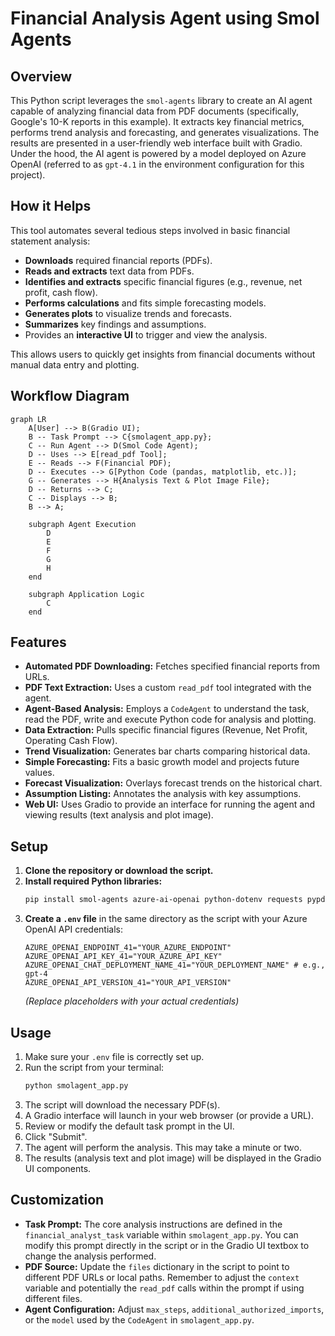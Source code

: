 # Financial Analysis Agent using Smol Agents

## Overview

This Python script leverages the `smol-agents` library to create an AI agent capable of analyzing financial data from PDF documents (specifically, Google's 10-K reports in this example). It extracts key financial metrics, performs trend analysis and forecasting, and generates visualizations. The results are presented in a user-friendly web interface built with Gradio. Under the hood, the AI agent is powered by a model deployed on Azure OpenAI (referred to as `gpt-4.1` in the environment configuration for this project).

## How it Helps

This tool automates several tedious steps involved in basic financial statement analysis:

*   **Downloads** required financial reports (PDFs).
*   **Reads and extracts** text data from PDFs.
*   **Identifies and extracts** specific financial figures (e.g., revenue, net profit, cash flow).
*   **Performs calculations** and fits simple forecasting models.
*   **Generates plots** to visualize trends and forecasts.
*   **Summarizes** key findings and assumptions.
*   Provides an **interactive UI** to trigger and view the analysis.

This allows users to quickly get insights from financial documents without manual data entry and plotting.

## Workflow Diagram

```mermaid
graph LR
    A[User] --> B(Gradio UI);
    B -- Task Prompt --> C{smolagent_app.py};
    C -- Run Agent --> D(Smol Code Agent);
    D -- Uses --> E[read_pdf Tool];
    E -- Reads --> F(Financial PDF);
    D -- Executes --> G[Python Code (pandas, matplotlib, etc.)];
    G -- Generates --> H{Analysis Text & Plot Image File};
    D -- Returns --> C;
    C -- Displays --> B;
    B --> A;

    subgraph Agent Execution
        D
        E
        F
        G
        H
    end

    subgraph Application Logic
        C
    end
```

## Features

*   **Automated PDF Downloading:** Fetches specified financial reports from URLs.
*   **PDF Text Extraction:** Uses a custom `read_pdf` tool integrated with the agent.
*   **Agent-Based Analysis:** Employs a `CodeAgent` to understand the task, read the PDF, write and execute Python code for analysis and plotting.
*   **Data Extraction:** Pulls specific financial figures (Revenue, Net Profit, Operating Cash Flow).
*   **Trend Visualization:** Generates bar charts comparing historical data.
*   **Simple Forecasting:** Fits a basic growth model and projects future values.
*   **Forecast Visualization:** Overlays forecast trends on the historical chart.
*   **Assumption Listing:** Annotates the analysis with key assumptions.
*   **Web UI:** Uses Gradio to provide an interface for running the agent and viewing results (text analysis and plot image).

## Setup

1.  **Clone the repository or download the script.**
2.  **Install required Python libraries:**
    ```bash
    pip install smol-agents azure-ai-openai python-dotenv requests pypdf2 gradio matplotlib pandas numpy scikit-learn seaborn missingno
    ```
3.  **Create a `.env` file** in the same directory as the script with your Azure OpenAI API credentials:
    ```dotenv
    AZURE_OPENAI_ENDPOINT_41="YOUR_AZURE_ENDPOINT"
    AZURE_OPENAI_API_KEY_41="YOUR_AZURE_API_KEY"
    AZURE_OPENAI_CHAT_DEPLOYMENT_NAME_41="YOUR_DEPLOYMENT_NAME" # e.g., gpt-4
    AZURE_OPENAI_API_VERSION_41="YOUR_API_VERSION"
    ```
    *(Replace placeholders with your actual credentials)*

## Usage

1.  Make sure your `.env` file is correctly set up.
2.  Run the script from your terminal:
    ```bash
    python smolagent_app.py
    ```
3.  The script will download the necessary PDF(s).
4.  A Gradio interface will launch in your web browser (or provide a URL).
5.  Review or modify the default task prompt in the UI.
6.  Click "Submit".
7.  The agent will perform the analysis. This may take a minute or two.
8.  The results (analysis text and plot image) will be displayed in the Gradio UI components.

## Customization

*   **Task Prompt:** The core analysis instructions are defined in the `financial_analyst_task` variable within `smolagent_app.py`. You can modify this prompt directly in the script or in the Gradio UI textbox to change the analysis performed.
*   **PDF Source:** Update the `files` dictionary in the script to point to different PDF URLs or local paths. Remember to adjust the `context` variable and potentially the `read_pdf` calls within the prompt if using different files.
*   **Agent Configuration:** Adjust `max_steps`, `additional_authorized_imports`, or the `model` used by the `CodeAgent` in `smolagent_app.py`. 